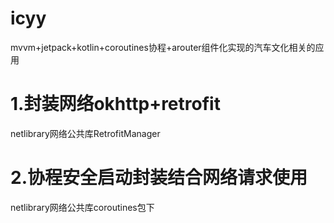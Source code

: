 # icyy
mvvm+jetpack+kotlin+coroutines协程+arouter组件化实现的汽车文化相关的应用
# 1.封装网络okhttp+retrofit
netlibrary网络公共库RetrofitManager
# 2.协程安全启动封装结合网络请求使用
netlibrary网络公共库coroutines包下

